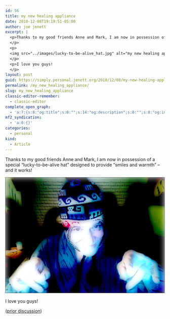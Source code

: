 ```yaml
---
id: 56
title: my new healing appliance
date: 2010-12-08T19:19:51-05:00
author: joe jenett
excerpt: |
  <p>Thanks to my good friends Anne and Mark, I am now in possession of a special "lucky-to-be-alive hat" designed to provide "smiles and warmth" &ndash; and it works!
  </p>
  <p>
  <img src="../images/lucky-to-be-alive_hat.jpg" alt="my new healing appliance">
  </p>
  <p>I love you guys!
  </p>
layout: post
guid: https://simply.personal.jenett.org/2010/12/08/my-new-healing-appliance/
permalink: /my_new_healing_appliance/
slug: my_new_healing_appliance
classic-editor-remember:
  - classic-editor
complete_open_graph:
  - 'a:7:{s:8:"og:title";s:0:"";s:14:"og:description";s:0:"";s:8:"og:image";s:0:"";s:7:"og:type";s:0:"";s:12:"twitter:card";s:7:"summary";s:19:"twitter:description";s:0:"";s:15:"twitter:creator";s:0:"";}'
mf2_syndication:
  - 'a:0:{}'
categories:
  - personal
kind:
  - Article
---
```

Thanks to my good friends Anne and Mark, I am now in possession of a special &#8220;lucky-to-be-alive hat&#8221; designed to provide &#8220;smiles and warmth&#8221; &ndash; and it works! 

![my new healing appliance](../images/lucky-to-be-alive_hat.jpg) 

I love you guys! 

([prior discussion](https://disqus.com/home/discussion/jenettsimplypersonal/jenettsimplypersonal_my_new_healing_appliance/))